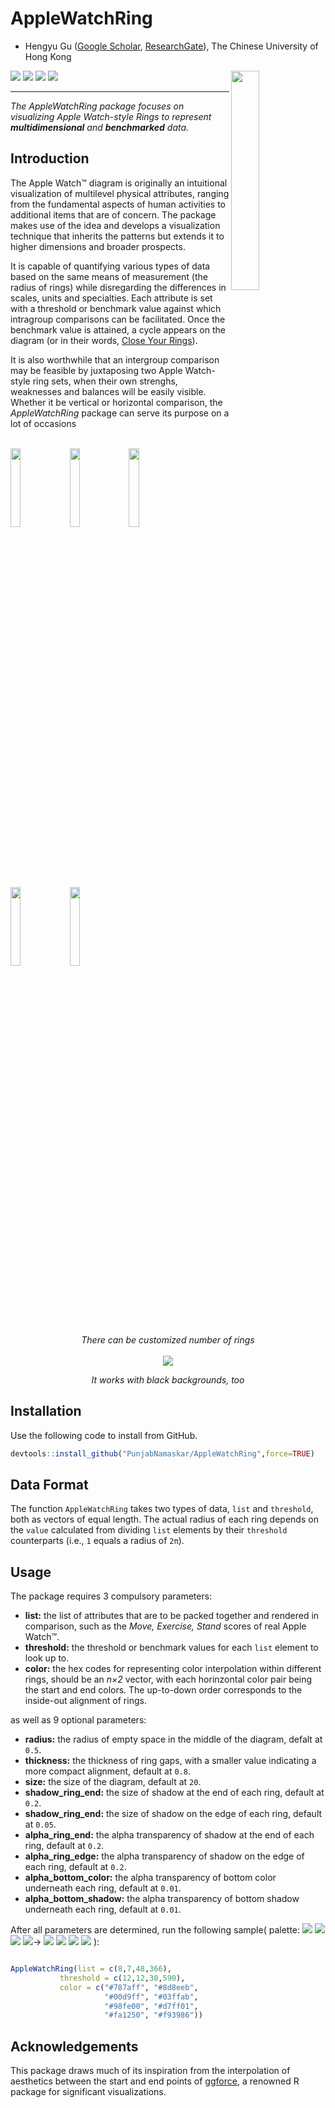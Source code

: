 <h1>AppleWatchRing</h1>

* Hengyu Gu ([Google Scholar](https://scholar.google.com/citations?user=eqYzq68AAAAJ&hl=ja&oi=sra), [ResearchGate](https://www.researchgate.net/profile/Hengyu-Gu)), The Chinese University of Hong Kong <br />

<img src="https://github.com/PunjabNamaskar/AppleWatchRing/blob/main/AppleWatchRing4.png" width=30% height=30% align="right" />

<p>

<img src="https://img.shields.io/badge/multi-dimensional-fa1250">

<img src="https://img.shields.io/badge/multi-colored-98fe00">

<img src="https://img.shields.io/badge/multi-phased-00d9ff">

<img src="https://img.shields.io/badge/benchmarked-data-787aff">
 
 
</p>


------------------------------------------------------------------------

_The AppleWatchRing package focuses on visualizing Apple Watch-style Rings to represent **multidimensional** and **benchmarked** data._ <br />

## Introduction
 
The Apple Watch™ diagram is originally an intuitional visualization of multilevel physical attributes, ranging from the fundamental aspects of human activities to additional items that are of concern. The package makes use of the idea and develops a visualization technique that inherits the patterns but extends it to higher dimensions and broader prospects. <br />

It is capable of quantifying various types of data based on the same means of measurement (the radius of rings) while disregarding the differences in scales, units and specialties. Each attribute is set with a threshold or benchmark value against which intragroup comparisons can be facilitated. Once the benchmark value is attained, a cycle appears on the diagram (or in their words, [Close Your Rings](https://www.apple.com/watch/close-your-rings/)). <br />

It is also worthwhile that an intergroup comparison may be feasible by juxtaposing two Apple Watch-style ring sets, when their own strenghs, weaknesses and balances will be easily visible. Whether it be vertical or horizontal comparison, the _AppleWatchRing_ package can serve its purpose on a lot of occasions <br />
<br />
<p float="center">
  <img src="https://github.com/PunjabNamaskar/AppleWatchRing/blob/main/panel.png" width=18% height=18% />
  <img src="https://github.com/PunjabNamaskar/AppleWatchRing/blob/main/AppleWatchRing4.png" width=18% height=18% />
  <img src="https://github.com/PunjabNamaskar/AppleWatchRing/blob/main/AppleWatchRing3.png" width=18% height=18% />
 <img src="https://github.com/PunjabNamaskar/AppleWatchRing/blob/main/AppleWatchRing2.png" width=18% height=18% />
 <img src="https://github.com/PunjabNamaskar/AppleWatchRing/blob/main/AppleWatchRing1.png" width=18% height=18% />
</p>
<p align="center"><i>There can be customized number of rings</i><br />
<br />
<img src="https://github.com/PunjabNamaskar/AppleWatchRing/blob/main/black.png" />

<p align="center"><i>It works with black backgrounds, too</i><br />

## Installation

Use the following code to install from GitHub.

```R
devtools::install_github("PunjabNamaskar/AppleWatchRing",force=TRUE)
```

## Data Format 

The function `AppleWatchRing` takes two types of data, `list` and `threshold`, both as vectors of equal length. The actual radius of each ring depends on the `value` calculated from dividing `list` elements by their `threshold` counterparts (i.e., `1` equals a radius of `2π`).
 
## Usage

The package requires 3 compulsory parameters:
- **list:** the list of attributes that are to be packed together and rendered in comparison, such as the _Move, Exercise, Stand_ scores of real Apple Watch™. 
- **threshold:** the threshold or benchmark values for each `list` element to look up to.
- **color:** the hex codes for representing color interpolation within different rings, should be an _n×2_ vector, with each horinzontal color pair being the start and end colors. The up-to-down order corresponds to the inside-out alignment of rings.

as well as 9 optional parameters:
- **radius:** the radius of empty space in the middle of the diagram, defalt at `0.5`. 
- **thickness:** the thickness of ring gaps, with a smaller value indicating a more compact alignment, default at `0.8`.
- **size:** the size of the diagram, default at `20`.
- **shadow_ring_end:** the size of shadow at the end of each ring, default at `0.2`.
- **shadow_ring_end:** the size of shadow on the edge of each ring, default at `0.05`.
- **alpha_ring_end:** the alpha transparency of shadow at the end of each ring, default at `0.2`.
- **alpha_ring_edge:** the alpha transparency of shadow on the edge of each ring, default at `0.2`.
- **alpha_bottom_color:** the alpha transparency of bottom color underneath each ring, default at `0.01`.
- **alpha_bottom_shadow:** the alpha transparency of bottom shadow underneath each ring, default at `0.01`.
 
 After all parameters are determined, run the following sample(
 palette: <img src="https://img.shields.io/badge/ --787aff">
 <img src="https://img.shields.io/badge/ --00d9ff">
 <img src="https://img.shields.io/badge/ --98fe00">
 <img src="https://img.shields.io/badge/ --fa1250">→
<img src="https://img.shields.io/badge/ --8d8eeb">
 <img src="https://img.shields.io/badge/ --03ffab">
 <img src="https://img.shields.io/badge/ --d7ff01">
 <img src="https://img.shields.io/badge/ --f93986"> ):

```R

AppleWatchRing(list = c(8,7,48,366),
           threshold = c(12,12,30,590),
           color = c("#787aff", "#8d8eeb", 
                     "#00d9ff", "#03ffab", 
                     "#98fe00", "#d7ff01", 
                     "#fa1250", "#f93986"))
```


## Acknowledgements

This package draws much of its inspiration from the interpolation of aesthetics between the start and end points of [ggforce](https://github.com/thomasp85/ggforce/blob/main/R/arc.R), a renowned R package for significant visualizations.

